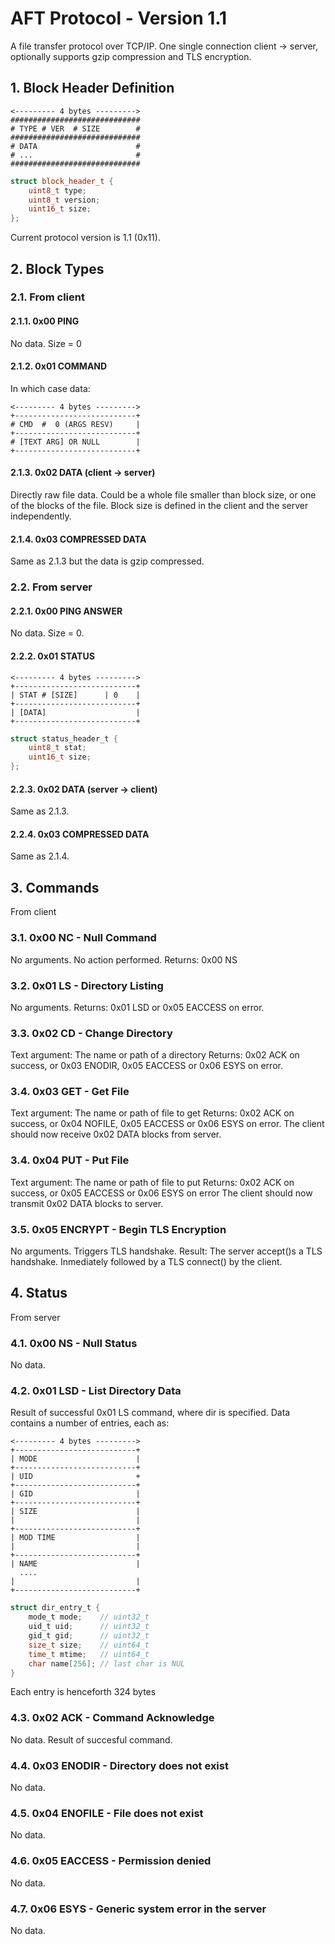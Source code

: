 # AFT Protocol - Version 1.1
A file transfer protocol over TCP/IP. One single connection client -> server, optionally supports gzip compression and TLS encryption.
## 1. Block Header Definition

```
<--------- 4 bytes --------->
#############################
# TYPE # VER  # SIZE        #
#############################
# DATA                      #
# ...                       #
#############################
```
```cpp
struct block_header_t {
    uint8_t type;
    uint8_t version;
    uint16_t size;
};
```
Current protocol version is 1.1 (0x11).

## 2. Block Types

### 2.1. From client
#### 2.1.1. 0x00 PING
No data. Size = 0
#### 2.1.2. 0x01 COMMAND
In which case data:
```
<--------- 4 bytes --------->
+---------------------------+
# CMD  #  0 (ARGS RESV)     |
+---------------------------+
# [TEXT ARG] OR NULL        |
+---------------------------+
```
#### 2.1.3. 0x02 DATA (client -> server)
Directly raw file data. Could be a whole file smaller than block size, or one of the blocks of the file. Block size is defined in the client and the server independently.
#### 2.1.4. 0x03 COMPRESSED DATA
Same as 2.1.3 but the data is gzip compressed.

### 2.2. From server
#### 2.2.1. 0x00 PING ANSWER
No data. Size = 0.
#### 2.2.2. 0x01 STATUS
```
<--------- 4 bytes --------->
+---------------------------+
| STAT # [SIZE]      | 0    |
+---------------------------+
| [DATA]                    |
+---------------------------+
```
```c
struct status_header_t {
    uint8_t stat;
    uint16_t size;
};
```
#### 2.2.3. 0x02 DATA (server -> client)
Same as 2.1.3.
#### 2.2.4. 0x03 COMPRESSED DATA
Same as 2.1.4.

## 3. Commands
From client
### 3.1. 0x00 NC - Null Command
No arguments.
No action performed.
Returns: 0x00 NS
### 3.2. 0x01 LS - Directory Listing
No arguments.
Returns: 0x01 LSD or 0x05 EACCESS on error.
### 3.3. 0x02 CD - Change Directory
Text argument: The name or path of a directory
Returns: 0x02 ACK on success, or 0x03 ENODIR, 0x05 EACCESS or 0x06 ESYS on error.
### 3.4. 0x03 GET - Get File
Text argument: The name or path of file to get
Returns: 0x02 ACK on success, or 0x04 NOFILE, 0x05 EACCESS or 0x06 ESYS on error.
The client should now receive 0x02 DATA blocks from server.
### 3.4. 0x04 PUT - Put File
Text argument: The name or path of file to put
Returns: 0x02 ACK on success, or 0x05 EACCESS or 0x06 ESYS on error
The client should now transmit 0x02 DATA blocks to server.
### 3.5. 0x05 ENCRYPT - Begin TLS Encryption
No arguments. Triggers TLS handshake.
Result: The server accept()s a TLS handshake.
Inmediately followed by a TLS connect() by the client.

## 4. Status
From server
### 4.1. 0x00 NS - Null Status
No data.
### 4.2. 0x01 LSD - List Directory Data
Result of successful 0x01 LS command, where dir is specified.
Data contains a number of entries, each as:
```
<--------- 4 bytes --------->
+---------------------------+
| MODE                      |
+---------------------------+
| UID                       +
+---------------------------+
| GID                       |
+---------------------------+
| SIZE                      |
|                           |
+---------------------------+
| MOD TIME                  |
|                           |
+---------------------------+
| NAME                      |
  ....
|                           |
+---------------------------+
```
```c
struct dir_entry_t {
    mode_t mode;    // uint32_t
    uid_t uid;      // uint32_t
    gid_t gid;      // uint32_t
    size_t size;    // uint64_t
    time_t mtime;   // uint64_t
    char name[256]; // last char is NUL
}
```
Each entry is henceforth 324 bytes

### 4.3. 0x02 ACK - Command Acknowledge
No data. Result of succesful command.
### 4.4. 0x03 ENODIR - Directory does not exist
No data.
### 4.5. 0x04 ENOFILE - File does not exist
No data.
### 4.6. 0x05 EACCESS - Permission denied
No data.
### 4.7. 0x06 ESYS - Generic system error in the server
No data.
